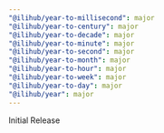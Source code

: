 ```yaml
---
"@ilihub/year-to-millisecond": major
"@ilihub/year-to-century": major
"@ilihub/year-to-decade": major
"@ilihub/year-to-minute": major
"@ilihub/year-to-second": major
"@ilihub/year-to-month": major
"@ilihub/year-to-hour": major
"@ilihub/year-to-week": major
"@ilihub/year-to-day": major
"@ilihub/year": major
---
```


Initial Release
